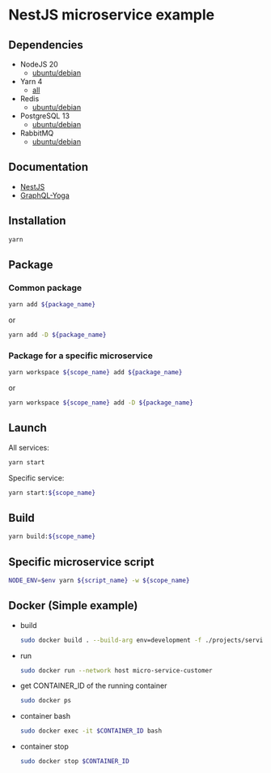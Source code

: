 # NestJS microservice example

## Dependencies

* NodeJS 20
  * [ubuntu/debian](https://computingforgeeks.com/how-to-install-node-js-on-ubuntu-debian/)
* Yarn 4
  * [all](https://yarnpkg.com/getting-started/install)
* Redis
  * [ubuntu/debian](https://computingforgeeks.com/how-to-install-redis-on-ubuntu/)
* PostgreSQL 13
  * [ubuntu/debian](https://computingforgeeks.com/how-to-install-postgresql-13-on-ubuntu/)
* RabbitMQ
  * [ubuntu/debian](https://computingforgeeks.com/how-to-install-latest-rabbitmq-server-on-ubuntu-linux/)

## Documentation

* [NestJS](https://docs.nestjs.com/)
* [GraphQL-Yoga](https://the-guild.dev/graphql/yoga-server/docs)

## Installation

```bash
yarn
```

## Package

### Common package

```bash
yarn add ${package_name}
```

or

```bash
yarn add -D ${package_name}
```

### Package for a specific microservice

```bash
yarn workspace ${scope_name} add ${package_name}
```

or

```bash
yarn workspace ${scope_name} add -D ${package_name}
```

## Launch

All services:

```bash
yarn start
```

Specific service:

```bash
yarn start:${scope_name}
```

## Build

```bash
yarn build:${scope_name}
```

## Specific microservice script

```bash
NODE_ENV=$env yarn ${script_name} -w ${scope_name}
```

## Docker (Simple example)

* build
  ```bash
  sudo docker build . --build-arg env=development -f ./projects/service-customer/Dockerfile --progress=plain --no-cache --tag micro-service-customer
  ```
* run
  ```bash
  sudo docker run --network host micro-service-customer
  ```
* get CONTAINER_ID of the running container
  ```bash
  sudo docker ps
  ```
* container bash
  ```bash
  sudo docker exec -it $CONTAINER_ID bash
  ```
* container stop
  ```bash
  sudo docker stop $CONTAINER_ID
  ```
